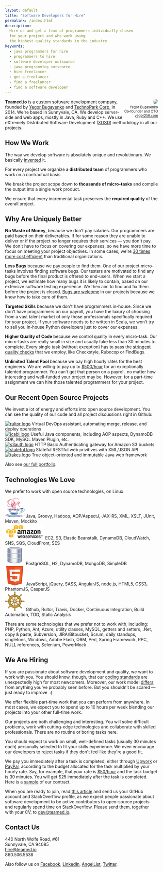 ```yaml
---
layout: default
title: "Software Developers for Hire"
permalink: /index.html
description:
  Hire us and get a team of programmers individually chosen
  for your project and who work using
  the highest quality standards in the industry
keywords:
  - java programmers for hire
  - programmers to hire
  - software developer outsource
  - java programming outsource
  - hire freelancer
  - get a freelancer
  - find a freelancer
  - find a software developer
---
```


<div style="float:right;text-align:right;font-size:0.8em">
<img src="http://www.yegor256.com/images/yegor-bugayenko.png" style="width:128px;border-radius:10px;"/><br/>
Yegor Bugayenko<br/>
Co-founder and CTO<br/>
<a href="http://www.yegor256.com">yegor256.com</a>
</div>

**Teamed.io** is a custom software development company,
founded by [Yegor Bugayenko](http://www.yegor256.com)
and [TechnoPark Corp.](http://www.technoparkcorp.com) in 2014.
We're based in Sunnyvale, CA. We develop server-side and web apps,
mostly in Java, Ruby and C++.
We use eXtremely Distributed Software Development ([XDSD](http://www.xdsd.org))
methodology in all our projects.

## How We Work

The way we develop software is absolutely unique
and revolutionary. We basically [invented](http://www.yegor256.com/2014/04/17/how-xdsd-is-different.html) it.

For every project we organize a **distributed team**
of programmers who work on a contractual basis.

We break the project scope down to **thousands of micro-tasks**
and compile the output into a single work product.

We ensure that every incremental task preserves the **required quality**
of the overall project.

## Why Are Uniquely Better

**No Waste of Money**, because we don't pay salaries.
Our programmers are paid based on their deliverables. If for some reason they
are unable to deliver or if the project no longer requires their services
&mdash; you don't pay. We don't have to focus on covering our expenses, so we have more
time to focus on meeting your project objectives. In some cases,
we're [30 times more cost efficient](http://www.yegor256.com/2014/04/11/cost-of-loc.html)
than traditional organizations.

**Less Bugs** because we pay people to find them.
One of our project micro-tasks involves finding software bugs. Our testers
are motivated to find any bugs before the final product
is offered to end-users. When we start a project, we
estimate how many bugs it is likely to contain, based on our extensive software
testing experience. We then aim to find and fix them before the project is closed.
[Bugs are welcome](http://www.yegor256.com/2014/04/13/bugs-are-welcome.html)
in our projects because we know how to take care of them.

**Targeted Skills** because we don't have programmers in-house.
Since we don't have programmers on our payroll, you have
the luxury of choosing from a vast talent market of only
those professionals specifically required for your project.
If your software needs to be written in Scala, we won't try to sell
you in-house Python developers just to cover our expenses.

**Higher Quality of Code** because we control quality in every micro-task.
Our micro-tasks are really small in size and usually take less than
30 minutes to complete. Every single task (without exception)
has to pass the [stringent quality checks](http://www.yegor256.com/2014/08/13/strict-code-quality-control.html)
that we employ, like Checkstyle, Rubocop or FindBugs.

**Unlimited Talent Pool** because we pay high hourly rates for the best engineers.
We are willing to pay up to [$500/hour](http://www.yegor256.com/2014/10/29/how-much-do-you-cost.html)
for an exceptionally talented programmer.
You can't get that person on a payroll, no matter
how interesting and well-funded your project may be. However, for a part-time
assignment we can hire those talented programmers for your project.

## Our Recent Open Source Projects

We invest a lot of energy and efforts into open source development. You can
see the quality of our code and all project discussions right in Github:

<div class="project">
<a href="http://www.rultor.com">
<img src="http://doc.rultor.com/images/logo.svg" style="width:64px;" alt="rultor logo"/></a>
Virtual DevOps assistant, automating merge, release, and deploy operations
</div>

<div class="project">
<a href="http://www.jcabi.com">
<img src="http://img.jcabi.com/logo-square.svg" style="width:64px;" alt="jcabi logo"/></a>
Useful Java components, including AOP aspects, DynamoDB SDK, MySQL Maven Plugin, etc.
</div>

<div class="project">
<a href="http://www.s3auth.com">
<img src="http://img.s3auth.com/logo.svg" style="width:170px;" alt="s3auth logo"/></a>
HTTP Basic Authenticating gateway for Amazon S3 buckets
</div>

<div class="project">
<a href="http://www.stateful.co">
<img src="http://img.stateful.co/pomegranate.svg" style="width:64px;" alt="stateful logo"/></a>
Stateful RESTful web privitives with XML/JSON API
</div>

<div class="project">
<a href="http://www.takes.org">
<img src="http://www.takes.org/clapper.jpg" style="width:96px;" alt="takes logo"/></a>
True object-oriented and immutable Java web framework
</div>

Also see [our full portfolio](/portfolio.html).

## Technologies We Love

We prefer to work with open source technologies, on Linux:

<div class="tech">
<img src="/images/tech/java.jpg" style="width:64px;height:64px;"/>
Java, Groovy, Hadoop, AOP/AspectJ,
JAX-RS, XML, XSLT, JUnit, Maven, Mockito
</div>

<div class="tech">
<img src="/images/tech/aws.jpg" style="width:128px;height:52px;"/>
EC2, S3, Elastic Beanstalk, DynamoDB, CloudWatch,
SNS, SQS, CloudFront, SES
</div>

<div class="tech">
<img src="/images/tech/database.png" style="width:64px;height:64px;"/>
PostgreSQL, H2, DynamoDB,
MongoDB, SimpleDB
</div>

<div class="tech">
<img src="/images/tech/html5.png" style="width:64px;height:64px;"/>
JavaScript, jQuery, SASS, AngularJS,
node.js, HTML5, CSS3, PhantomJS, CasperJS
</div>

<div class="tech">
<img src="/images/tech/wheel.png" style="width:64px;height:64px;"/>
Github, Rultor, Travis, Docker, Continuous Integration,
Build Automation, TDD, Static Analysis
</div>

There are some technologies that we prefer not to work with,
including: PHP, Python, Ant, Azure, utility classes,
MySQL, getters and setters, .Net, copy &amp; paste,
Subversion, JIRA/Bitbucket, Scrum, daily standups,
singletons, Windows, Adobe Flash, ORM, Perl, Spring Framework, RPC,
NULL references, Selenium, PowerMock

## We Are Hiring

If you are passionate about software development
and quality, we want to work with you. You should know,
though, that our [coding standards](http://www.yegor256.com/2014/08/13/strict-code-quality-control.html) are unexpectedly high
for most newcomers. Moreover, our work model
[differs](http://www.yegor256.com/2014/04/17/how-xdsd-is-different.html)
from anything  you've probably seen before. But you
shouldn’t be scared &mdash; just ready to improve &nbsp;:)

We offer flexible part-time work that you can perform
from anywhere.  In most cases, we expect you to spend up
to 10 hours per week blending our projects into your other full-time work.

Our projects are both challenging and interesting. You
will solve difficult problems, work with cutting-edge technologies
and collaborate with skilled professionals. There are no
routine or boring tasks here.

You should expect to work on small, well-defined tasks
(usually 30 minutes each) personally selected to fit your
skills experience. We even encourage our developers to reject
tasks if they don't feel like they're a good fit.

We pay you immediately after a task is completed, either
through [Upwork](http://www.upwork.com) or [PayPal](http://www.paypal.com),
according to the budget allocated for the task multiplied by your hourly rate.
Say, for example, that your rate is [$50/hour](http://www.yegor256.com/2014/10/29/how-much-do-you-cost.html)
and the task budget is 30 minutes.
You will get $25 immediately after the task is completed. Here is a
[sample](/engineer.pdf) of our contract.

When you are ready to join, read [this article](http://www.yegor256.com/2014/10/29/how-much-do-you-cost.html)
and send us your GitHub account and
StackOverflow  profile, as we expect people passionate about
software development to be active contributors to open-source
projects and regularly spend time on StackOverflow. Please send
them, together with your CV, to
[dev@teamed.io](mailto:dev@teamed.io).


## Contact Us

440 North Wolfe Road, #61<br/>
Sunnyvale, CA 94085<br/>
[hire@teamed.io](mailto:hire@teamed.io)<br/>
860.506.5536

Also follow us on
[Facebook](https://www.facebook.com/teamedio),
[LinkedIn](https://www.linkedin.com/company/teamed-io),
[AngelList](https://angel.co/teamed-io),
[Twitter](https://twitter.com/yegor256).

<script src="//platform.twitter.com/oct.js" type="text/javascript"></script>
<script type="text/javascript">
twttr.conversion.trackPid('l4qjl');
</script>

